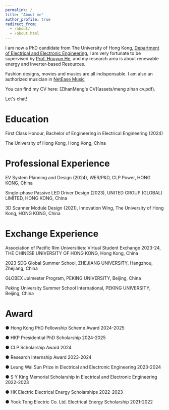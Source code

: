 ```yaml
---
permalink: /
title: "About me"
author_profile: true
redirect_from: 
  - /about/
  - /about.html
---
```


I am now a PhD candidate from The University of Hong Kong, [Department of Electrical and Electronic Engineering.](https://www.eee.hku.hk/study/rpg/) I am very fortunate to be supervised by [Prof. Houyun He](https://www.eee.hku.hk/~yhhou/index.htm), and my research area is about renewable energy and Inverter-based Resources.

Fashion designs, movies and musics are all indispensable. I am also an authorized musician in [NetEase Music](https://music.163.com/#/artist?id=34602529)

You can find my CV here: [ZihanMeng's CV](assets/meng zihan cv.pdf).

Let's chat!

Education
======
First Class Honour, Bachelor of Engineering in Electrical Engineering (2024)

The University of Hong Kong, Hong Kong, China

Professional Experience
======
EV System Planning and Design (2024), WER/P&D, CLP Power, HONG KONG, China

Single-phase Passive LED Driver Design (2023), UNITED GROUP (GLOBAL) LIMITED, HONG KONG, China

3D Scanner Module Design (2021), Innovation Wing, The University of Hong Kong, HONG KONG, China

Exchange Experience
======
Association of Pacific Rim Universities: Virtual Student Exchange 2023-24, THE CHINESE UNIVERSITY OF HONG KONG, Hong Kong, China

2023 SDG Global Summer School, ZHEJIANG UNIVERSITY, Hangzhou, Zhejiang, China

GLOBEX Julmester Program, PEKING UNIVERSITY, Beijing, China

Peking University Summer School International, PEKING UNIVERSITY, Beijing, China

Award
======
● Hong Kong PhD Fellowship Scheme Award 2024-2025

● HKP Presidential PhD Scholarship 2024-2025

● CLP Scholarship Award 2024 

● Research Internship Award 2023-2024

● Leung Wai Sun Prize in Electrical and Electronic Engineering 2023-2024 

● S Y King Memorial Scholarship in Electrical and Electronic Engineering 2022-2023

● HK Electric Electrical Energy Scholarships 2022-2023 

● Yook Tong Electric Co. Ltd. Electrical Energy Scholarship 2021-2022
